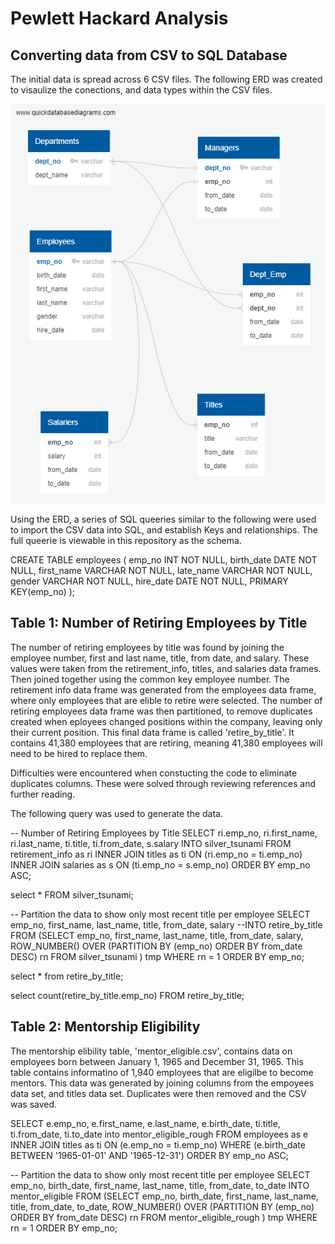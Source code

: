 # Pewlett Hackard Analysis

## Converting data from CSV to SQL Database
  The initial data is spread across 6 CSV files. The following ERD was created to visaulize the conections, and data types within the CSV files.

![EmployeeDB.png](https://github.com/jburs/Pewlett_Hackard_Analysis/blob/master/EmployeeDB.png)

  Using the ERD, a series of SQL queeries similar to the following were used to import the CSV data into SQL, and establish Keys and relationships. The full queerie is viewable in this repository as the schema. 

CREATE TABLE employees (
	emp_no INT NOT NULL,
	birth_date DATE NOT NULL,
	first_name VARCHAR NOT NULL,
	late_name VARCHAR NOT NULL,
	gender VARCHAR NOT NULL,
	hire_date DATE NOT NULL,
	PRIMARY KEY(emp_no)
);

## Table 1: Number of Retiring Employees by Title
  The number of retiring employees by title was found by joining the employee number, first and last name, title, from date, and salary. These values were taken from the retirement_info, titles, and salaries data frames. Then joined together using the common key employee number. The retirement info data frame was generated from the employees data frame, where only employees that are elible to retire were selected. The number of retiring employees data frame was then partitioned, to remove duplicates created when eployees changed positions within the company, leaving only their current position. This final data frame is called 'retire_by_title'. It contains 41,380 employees that are retiring, meaning 41,380 employees will need to be hired to replace them. 

  Difficulties were encountered when constucting the code to eliminate duplicates columns. These were solved through reviewing references and further reading. 

The following query was used to generate the data. 

-- Number of Retiring Employees by Title
SELECT ri.emp_no,
	ri.first_name,
	ri.last_name,
	ti.title,
	ti.from_date,
	s.salary
INTO silver_tsunami
FROM retirement_info as ri
INNER JOIN titles as ti
ON (ri.emp_no = ti.emp_no)
INNER JOIN salaries as s
ON (ti.emp_no = s.emp_no)
ORDER BY emp_no ASC;
	

select * FROM silver_tsunami;

-- Partition the data to show only most recent title per employee
SELECT emp_no,
	first_name, 
	last_name, 
	title, 
	from_date,
	salary
--INTO retire_by_title
FROM 
(SELECT emp_no,
	first_name, 
	last_name, 
	title, 
	from_date,
	salary, ROW_NUMBER() OVER
	(PARTITION BY (emp_no)
	ORDER BY from_date DESC) rn
	FROM silver_tsunami
) tmp WHERE rn = 1
ORDER BY emp_no;

select * from retire_by_title;

select count(retire_by_title.emp_no) FROM retire_by_title;


## Table 2: Mentorship Eligibility
The mentorship elibility table, 'mentor_eligible.csv', contains data on employees born between January 1, 1965 and December 31, 1965. This table contains informatino of 1,940 employees that are eligilbe to become mentors. This data was generated by joining columns from the empoyees data set, and titles data set. Duplicates were then removed and the CSV was saved. 

SELECT e.emp_no,
	e.first_name,
	e.last_name,
	e.birth_date,
	ti.title,
	ti.from_date,
	ti.to_date
into mentor_eligible_rough
FROM employees as e
INNER JOIN titles as ti
ON (e.emp_no = ti.emp_no)
WHERE (e.birth_date BETWEEN '1965-01-01' AND '1965-12-31')
ORDER BY emp_no ASC;

-- Partition the data to show only most recent title per employee
SELECT emp_no,
	birth_date,
	first_name, 
	last_name, 
	title, 
	from_date,
	to_date
INTO mentor_eligible
FROM 
(SELECT emp_no,
 	birth_date,
	first_name, 
	last_name, 
	title, 
	from_date,
	to_date, ROW_NUMBER() OVER
	(PARTITION BY (emp_no)
	ORDER BY from_date DESC) rn
	FROM mentor_eligible_rough
) tmp WHERE rn = 1
ORDER BY emp_no;
